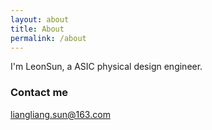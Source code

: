 ```yaml
---
layout: about
title: About
permalink: /about
---
```


I'm LeonSun, a ASIC physical design engineer.

### Contact me

[liangliang.sun@163.com](mailto:liangliang.sun@163.com)
